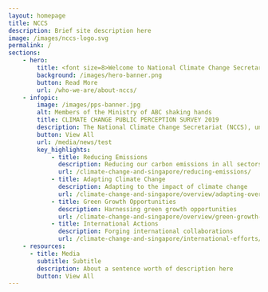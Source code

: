 ```yaml
---
layout: homepage
title: NCCS
description: Brief site description here
image: /images/nccs-logo.svg
permalink: /
sections:
    - hero:
        title: <font size=8>Welcome to National Climate Change Secretariat</font>
        background: /images/hero-banner.png
        button: Read More
        url: /who-we-are/about-nccs/
    - infopic:
        image: /images/pps-banner.jpg
        alt: Members of the Ministry of ABC shaking hands
        title: CLIMATE CHANGE PUBLIC PERCEPTION SURVEY 2019
        description: The National Climate Change Secretariat (NCCS), under the Strategy Group, Prime Minister’s Office, conducted a survey from May to July 2019 to gauge public perception and views on climate change.
        button: View All
        url: /media/news/test
        key_highlights:
            - title: Reducing Emissions
              description: Reducing our carbon emissions in all sectors
              url: /climate-change-and-singapore/reducing-emissions/
            - title: Adapting Climate Change
              description: Adapting to the impact of climate change
              url: /climate-change-and-singapore/overview/adapting-overview/
            - title: Green Growth Opportunities
              description: Harnessing green growth opportunities
              url: /climate-change-and-singapore/overview/green-growth-opportunities/
            - title: International Actions
              description: Forging international collaborations
              url: /climate-change-and-singapore/international-efforts/
    - resources:
      - title: Media
        subtitle: Subtitle
        description: About a sentence worth of description here
        button: View All
---
```


